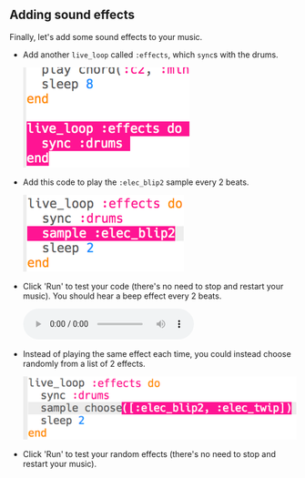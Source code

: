 ## Adding sound effects

Finally, let's add some sound effects to your music.

+ Add another `live_loop` called `:effects`, which `sync`s with the drums.
    
    ![zrzut ekranu](images/dj-effects-loop.png)

+ Add this code to play the `:elec_blip2` sample every 2 beats.
    
    ![zrzut ekranu](images/dj-effects-sample.png)

+ Click 'Run' to test your code (there's no need to stop and restart your music). You should hear a beep effect every 2 beats.
    
    <div id="audio-preview" class="pdf-hidden">
      <audio controls preload> <source src="resources/noises.mp3" type="audio/mpeg"> Your browser does not support the <code>audio</code> element. </audio>
    </div>
+ Instead of playing the same effect each time, you could instead choose randomly from a list of 2 effects.
    
    ![screenshot](images/dj-effects-sample-choose.png)

+ Click 'Run' to test your random effects (there's no need to stop and restart your music).